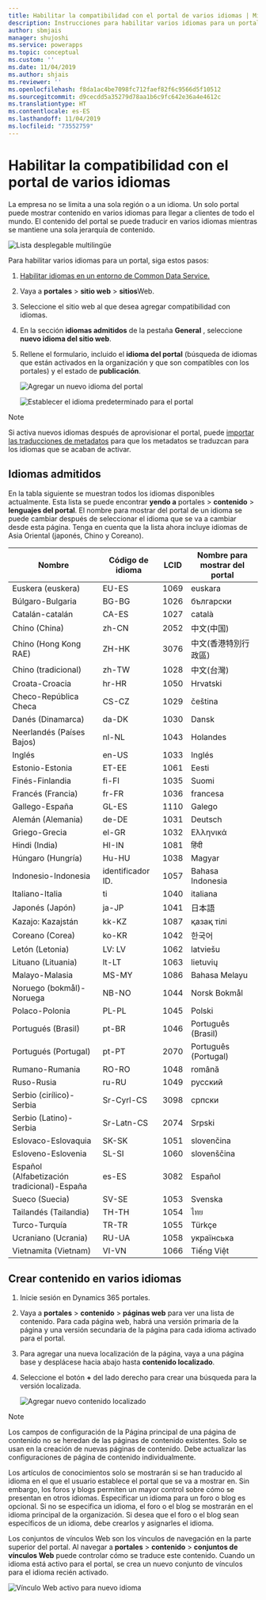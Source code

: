 ```yaml
---
title: Habilitar la compatibilidad con el portal de varios idiomas | MicrosoftDocs
description: Instrucciones para habilitar varios idiomas para un portal y crear contenido en varios idiomas.
author: sbmjais
manager: shujoshi
ms.service: powerapps
ms.topic: conceptual
ms.custom: ''
ms.date: 11/04/2019
ms.author: shjais
ms.reviewer: ''
ms.openlocfilehash: f8da1ac4be7098fc712faef82f6c9566d5f10512
ms.sourcegitcommit: d9cecdd5a35279d78aa1b6c9fc642e36a4e4612c
ms.translationtype: HT
ms.contentlocale: es-ES
ms.lasthandoff: 11/04/2019
ms.locfileid: "73552759"
---
```

# <a name="enable-multiple-language-portal-support"></a>Habilitar la compatibilidad con el portal de varios idiomas
La empresa no se limita a una sola región o a un idioma. Un solo portal puede mostrar contenido en varios idiomas para llegar a clientes de todo el mundo. El contenido del portal se puede traducir en varios idiomas mientras se mantiene una sola jerarquía de contenido.

![Lista desplegable multilingüe](../media/multi-language-dropdown.png "Lista desplegable de varios idiomas")  

Para habilitar varios idiomas para un portal, siga estos pasos:

1. [Habilitar idiomas en un entorno de Common Data Service.](https://technet.microsoft.com/library/dn832148.aspx)  
2. Vaya a **portales** > **sitio web** > **sitios**Web.
3. Seleccione el sitio web al que desea agregar compatibilidad con idiomas.
4. En la sección **idiomas admitidos** de la pestaña **General** , seleccione **nuevo idioma del sitio web**.
5. Rellene el formulario, incluido el **idioma del portal** (búsqueda de idiomas que están activados en la organización y que son compatibles con los portales) y el estado de **publicación**.

   ![Agregar un nuevo idioma del portal](../media/add-new-portal-language.png "Agregar un nuevo idioma del portal")

   ![Establecer el idioma predeterminado para el portal](../media/set-default-language-portal.png "Establecer el idioma predeterminado para el portal")

> [!Note]
> Si activa nuevos idiomas después de aprovisionar el portal, puede [importar las traducciones de metadatos](../admin/import-metadata-translation.md) para que los metadatos se traduzcan para los idiomas que se acaban de activar.

## <a name="supported-languages"></a>Idiomas admitidos

En la tabla siguiente se muestran todos los idiomas disponibles actualmente. Esta lista se puede encontrar **yendo a** portales &gt; **contenido** &gt; **lenguajes del portal**. El nombre para mostrar del portal de un idioma se puede cambiar después de seleccionar el idioma que se va a cambiar desde esta página. Tenga en cuenta que la lista ahora incluye idiomas de Asia Oriental (japonés, Chino y Coreano).

| **Nombre**                           | **Código de idioma** | **LCID** | **Nombre para mostrar del portal** |
|------------------------------------|-------------------|----------|-------------------------|
| Euskera (euskera)                    | EU-ES             | 1069     | euskara                 |
| Búlgaro-Bulgaria               | BG-BG             | 1026     | български               |
| Catalán-catalán                  | CA-ES             | 1027     | català                  |
| Chino (China)                    | zh-CN             | 2052     | 中文(中国)              |
| Chino (Hong Kong RAE)            | ZH-HK             | 3076     | 中文(香港特別行政區)    |
| Chino (tradicional)              | zh-TW             | 1028     | 中文(台灣)              |
| Croata-Croacia                 | hr-HR             | 1050     | Hrvatski                |
| Checo-República Checa             | CS-CZ             | 1029     | čeština                 |
| Danés (Dinamarca)                   | da-DK             | 1030     | Dansk                   |
| Neerlandés (Países Bajos)                | nl-NL             | 1043     | Holandes              |
| Inglés                            | en-US             | 1033     | Inglés                 |
| Estonio-Estonia                 | ET-EE             | 1061     | Eesti                   |
| Finés-Finlandia                  | fi-FI             | 1035     | Suomi                   |
| Francés (Francia)                    | fr-FR             | 1036     | francesa                |
| Gallego-España                   | GL-ES             | 1110     | Galego                  |
| Alemán (Alemania)                   | de-DE             | 1031     | Deutsch                 |
| Griego-Grecia                     | el-GR             | 1032     | Ελληνικά                |
| Hindi (India)                      | HI-IN             | 1081     | हिंदी                   |
| Húngaro (Hungría)                | Hu-HU             | 1038     | Magyar                  |
| Indonesio-Indonesia             | identificador ID.             | 1057     | Bahasa Indonesia        |
| Italiano-Italia                    | ti             | 1040     | italiana                |
| Japonés (Japón)                   | ja-JP             | 1041     | 日本語                  |
| Kazajo: Kazajstán                | kk-KZ             | 1087     | қазақ тілі              |
| Coreano (Corea)                     | ko-KR             | 1042     | 한국어                  |
| Letón (Letonia)                   | LV: LV             | 1062     | latviešu                |
| Lituano (Lituania)             | lt-LT             | 1063     | lietuvių                |
| Malayo-Malasia                   | MS-MY             | 1086     | Bahasa Melayu           |
| Noruego (bokmål)-Noruega        | NB-NO             | 1044     | Norsk Bokmål            |
| Polaco-Polonia                    | PL-PL             | 1045     | Polski                  |
| Portugués (Brasil)                | pt-BR             | 1046     | Português (Brasil)      |
| Portugués (Portugal)              | pt-PT             | 2070     | Português (Portugal)    |
| Rumano-Rumania                 | RO-RO             | 1048     | română                  |
| Ruso-Rusia                   | ru-RU             | 1049     | русский                 |
| Serbio (cirílico)-Serbia        | Sr-Cyrl-CS        | 3098     | српски                  |
| Serbio (Latino)-Serbia           | Sr-Latn-CS        | 2074     | Srpski                  |
| Eslovaco-Eslovaquia                  | SK-SK             | 1051     | slovenčina              |
| Esloveno-Eslovenia               | SL-SI             | 1060     | slovenščina             |
| Español (Alfabetización tradicional)-España | es-ES             | 3082     | Español                 |
| Sueco (Suecia)                   | SV-SE             | 1053     | Svenska                 |
| Tailandés (Tailandia)                    | TH-TH             | 1054     | ไทย                     |
| Turco-Turquía                   | TR-TR             | 1055     | Türkçe                  |
| Ucraniano (Ucrania)                | RU-UA             | 1058     | українська              |
| Vietnamita (Vietnam)               | VI-VN             | 1066     | Tiếng Việt              |

## <a name="create-content-in-multiple-languages"></a>Crear contenido en varios idiomas

1. Inicie sesión en Dynamics 365 portales.
2. Vaya a **portales** > **contenido** > **páginas web** para ver una lista de contenido. Para cada página web, habrá una versión primaria de la página y una versión secundaria de la página para cada idioma activado para el portal.
3. Para agregar una nueva localización de la página, vaya a una página base y desplácese hacia abajo hasta **contenido localizado**.
4. Seleccione el botón **+** del lado derecho para crear una búsqueda para la versión localizada.

    ![Agregar nuevo contenido localizado](../media/add-new-localized-content.png "Agregar nuevo contenido localizado")  

> [!Note]
> Los campos de configuración de la Página principal de una página de contenido no se heredan de las páginas de contenido existentes. Solo se usan en la creación de nuevas páginas de contenido. Debe actualizar las configuraciones de página de contenido individualmente.

Los artículos de conocimientos solo se mostrarán si se han traducido al idioma en el que el usuario establece el portal que se va a mostrar en. Sin embargo, los foros y blogs permiten un mayor control sobre cómo se presentan en otros idiomas. Especificar un idioma para un foro o blog es opcional. Si no se especifica un idioma, el foro o el blog se mostrarán en el idioma principal de la organización. Si desea que el foro o el blog sean específicos de un idioma, debe crearlos y asignarles el idioma.

Los conjuntos de vínculos Web son los vínculos de navegación en la parte superior del portal. Al navegar a **portales** > **contenido** > **conjuntos de vínculos Web** puede controlar cómo se traduce este contenido. Cuando un idioma está activo para el portal, se crea un nuevo conjunto de vínculos para el idioma recién activado.

![Vínculo Web activo para nuevo idioma](../media/active-weblink-new-language.png "Vínculo Web activo para nuevo idioma")

